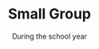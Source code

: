 ---
title: "Small Group"
category: "Connect"
description: "Involving both Bible study and community based activities, small groups gather together to connect, discuss, and share ideas within circles of 4-7 people. While reading passages directly from the Bible, these groups not only learn more about God, but also grow closer to one another as a tight knit community."
location: "San Luis Obispo"
date: "During the school year"
gif: ""
img: "../../images/connect/small_group.jpg"
link: ""
---